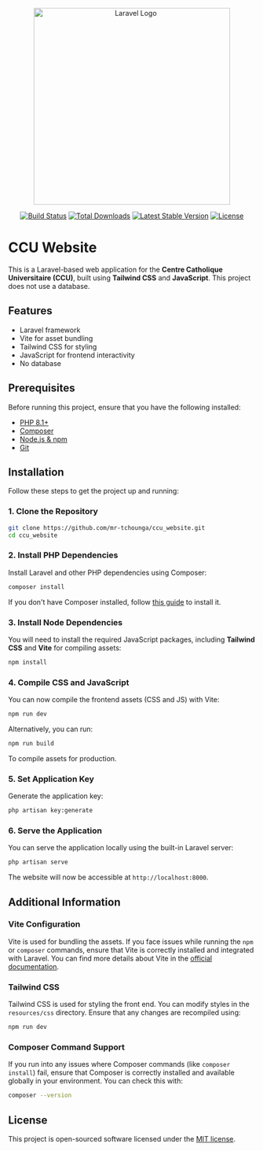 <p align="center"><a href="https://laravel.com" target="_blank"><img src="https://raw.githubusercontent.com/laravel/art/master/logo-lockup/5%20SVG/2%20CMYK/1%20Full%20Color/laravel-logolockup-cmyk-red.svg" width="400" alt="Laravel Logo"></a></p>

<p align="center">
<a href="https://github.com/laravel/framework/actions"><img src="https://github.com/laravel/framework/workflows/tests/badge.svg" alt="Build Status"></a>
<a href="https://packagist.org/packages/laravel/framework"><img src="https://img.shields.io/packagist/dt/laravel/framework" alt="Total Downloads"></a>
<a href="https://packagist.org/packages/laravel/framework"><img src="https://img.shields.io/packagist/v/laravel/framework" alt="Latest Stable Version"></a>
<a href="https://packagist.org/packages/laravel/framework"><img src="https://img.shields.io/packagist/l/laravel/framework" alt="License"></a>
</p>




# CCU Website

This is a Laravel-based web application for the **Centre Catholique Universitaire (CCU)**, built using **Tailwind CSS** and **JavaScript**. This project does not use a database.

## Features
- Laravel framework
- Vite for asset bundling
- Tailwind CSS for styling
- JavaScript for frontend interactivity
- No database

## Prerequisites
Before running this project, ensure that you have the following installed:
- [PHP 8.1+](https://www.php.net/)
- [Composer](https://getcomposer.org/)
- [Node.js & npm](https://nodejs.org/en/)
- [Git](https://git-scm.com/)

## Installation

Follow these steps to get the project up and running:

### 1. Clone the Repository

```bash
git clone https://github.com/mr-tchounga/ccu_website.git
cd ccu_website
```

### 2. Install PHP Dependencies

Install Laravel and other PHP dependencies using Composer:

```bash
composer install
```

If you don't have Composer installed, follow [this guide](https://getcomposer.org/doc/00-intro.md) to install it.

### 3. Install Node Dependencies

You will need to install the required JavaScript packages, including **Tailwind CSS** and **Vite** for compiling assets:

```bash
npm install
```

### 4. Compile CSS and JavaScript

You can now compile the frontend assets (CSS and JS) with Vite:

```bash
npm run dev
```

Alternatively, you can run:

```bash
npm run build
```
To compile assets for production.

### 5. Set Application Key

Generate the application key:

```bash
php artisan key:generate
```

### 6. Serve the Application

You can serve the application locally using the built-in Laravel server:

```bash
php artisan serve
```

The website will now be accessible at `http://localhost:8000`.

## Additional Information

### Vite Configuration

Vite is used for bundling the assets. If you face issues while running the `npm` or `composer` commands, ensure that Vite is correctly installed and integrated with Laravel. You can find more details about Vite in the [official documentation](https://laravel.com/docs/10.x/vite).

### Tailwind CSS

Tailwind CSS is used for styling the front end. You can modify styles in the `resources/css` directory. Ensure that any changes are recompiled using:

```bash
npm run dev
```

### Composer Command Support

If you run into any issues where Composer commands (like `composer install`) fail, ensure that Composer is correctly installed and available globally in your environment. You can check this with:

```bash
composer --version
```

## License

This project is open-sourced software licensed under the [MIT license](https://opensource.org/licenses/MIT).